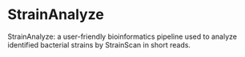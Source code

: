 # StrainAnalyze
StrainAnalyze: a user-friendly bioinformatics pipeline used to analyze identified bacterial strains by StrainScan in short reads.
